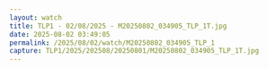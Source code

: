 ```yaml
---
layout: watch
title: TLP1 - 02/08/2025 - M20250802_034905_TLP_1T.jpg
date: 2025-08-02 03:49:05
permalink: /2025/08/02/watch/M20250802_034905_TLP_1
capture: TLP1/2025/202508/20250801/M20250802_034905_TLP_1T.jpg
---
```

